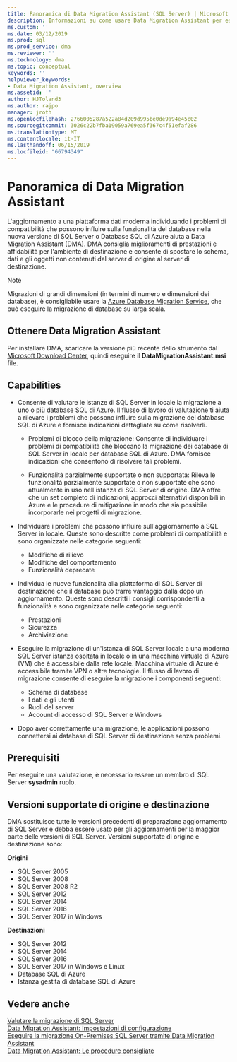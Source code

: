```yaml
---
title: Panoramica di Data Migration Assistant (SQL Server) | Microsoft Docs
description: Informazioni su come usare Data Migration Assistant per eseguire la migrazione di database di SQL Server ad altri Server SQL o i database di Azure
ms.custom: ''
ms.date: 03/12/2019
ms.prod: sql
ms.prod_service: dma
ms.reviewer: ''
ms.technology: dma
ms.topic: conceptual
keywords: ''
helpviewer_keywords:
- Data Migration Assistant, overview
ms.assetid: ''
author: HJToland3
ms.author: rajpo
manager: jroth
ms.openlocfilehash: 2766005287a522a84d209d995be0de9a94e45c02
ms.sourcegitcommit: 3026c22b7fba19059a769ea5f367c4f51efaf286
ms.translationtype: MT
ms.contentlocale: it-IT
ms.lasthandoff: 06/15/2019
ms.locfileid: "66794349"
---
```

# <a name="overview-of-data-migration-assistant"></a>Panoramica di Data Migration Assistant
L'aggiornamento a una piattaforma dati moderna individuando i problemi di compatibilità che possono influire sulla funzionalità del database nella nuova versione di SQL Server o Database SQL di Azure aiuta a Data Migration Assistant (DMA). DMA consiglia miglioramenti di prestazioni e affidabilità per l'ambiente di destinazione e consente di spostare lo schema, dati e gli oggetti non contenuti dal server di origine al server di destinazione.

> [!NOTE] 
> Migrazioni di grandi dimensioni (in termini di numero e dimensioni dei database), è consigliabile usare la [Azure Database Migration Service](/azure/dms/dms-overview), che può eseguire la migrazione di database su larga scala.
  
## <a name="get-data-migration-assistant"></a>Ottenere Data Migration Assistant
Per installare DMA, scaricare la versione più recente dello strumento dal [Microsoft Download Center](https://www.microsoft.com/download/details.aspx?id=53595), quindi eseguire il **DataMigrationAssistant.msi** file.

## <a name="capabilities"></a>Capabilities
- Consente di valutare le istanze di SQL Server in locale la migrazione a uno o più database SQL di Azure. Il flusso di lavoro di valutazione ti aiuta a rilevare i problemi che possono influire sulla migrazione del database SQL di Azure e fornisce indicazioni dettagliate su come risolverli.

  - Problemi di blocco della migrazione: Consente di individuare i problemi di compatibilità che bloccano la migrazione dei database di SQL Server in locale per database SQL di Azure. DMA fornisce indicazioni che consentono di risolvere tali problemi.

  - Funzionalità parzialmente supportate o non supportata: Rileva le funzionalità parzialmente supportate o non supportate che sono attualmente in uso nell'istanza di SQL Server di origine. DMA offre che un set completo di indicazioni, approcci alternativi disponibili in Azure e le procedure di mitigazione in modo che sia possibile incorporarle nei progetti di migrazione.

- Individuare i problemi che possono influire sull'aggiornamento a SQL Server in locale. Queste sono descritte come problemi di compatibilità e sono organizzate nelle categorie seguenti:

  - Modifiche di rilievo
  - Modifiche del comportamento
  - Funzionalità deprecate

- Individua le nuove funzionalità alla piattaforma di SQL Server di destinazione che il database può trarre vantaggio dalla dopo un aggiornamento. Queste sono descritti i consigli corrispondenti a funzionalità e sono organizzate nelle categorie seguenti:

  - Prestazioni
  - Sicurezza
  - Archiviazione

- Eseguire la migrazione di un'istanza di SQL Server locale a una moderna SQL Server istanza ospitata in locale o in una macchina virtuale di Azure (VM) che è accessibile dalla rete locale. Macchina virtuale di Azure è accessibile tramite VPN o altre tecnologie. Il flusso di lavoro di migrazione consente di eseguire la migrazione i componenti seguenti:

  - Schema di database
  - I dati e gli utenti
  - Ruoli del server
  - Account di accesso di SQL Server e Windows

- Dopo aver correttamente una migrazione, le applicazioni possono connettersi ai database di SQL Server di destinazione senza problemi.

## <a name="prerequisites"></a>Prerequisiti
Per eseguire una valutazione, è necessario essere un membro di SQL Server **sysadmin** ruolo.

## <a name="supported-source-and-target-versions"></a>Versioni supportate di origine e destinazione
DMA sostituisce tutte le versioni precedenti di preparazione aggiornamento di SQL Server e debba essere usato per gli aggiornamenti per la maggior parte delle versioni di SQL Server. Versioni supportate di origine e destinazione sono:

**Origini**
- SQL Server 2005
- SQL Server 2008
- SQL Server 2008 R2
- SQL Server 2012 
- SQL Server 2014
- SQL Server 2016
- SQL Server 2017 in Windows

**Destinazioni**
- SQL Server 2012
- SQL Server 2014
- SQL Server 2016
- SQL Server 2017 in Windows e Linux
- Database SQL di Azure
- Istanza gestita di database SQL di Azure

## <a name="see-also"></a>Vedere anche
[Valutare la migrazione di SQL Server](../dma/dma-assesssqlonprem.md)     
[Data Migration Assistant: Impostazioni di configurazione](../dma/dma-configurationsettings.md)     
[Eseguire la migrazione On-Premises SQL Server tramite Data Migration Assistant](../dma/dma-migrateonpremsql.md)     
[Data Migration Assistant: Le procedure consigliate](../dma/dma-bestpractices.md)     
